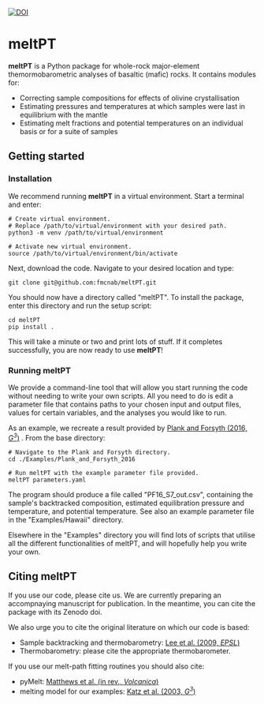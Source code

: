 [![DOI](https://zenodo.org/badge/430704582.svg)](https://zenodo.org/badge/latestdoi/430704582)

# meltPT

**meltPT** is a Python package for whole-rock major-element themormobarometric analyses of basaltic (mafic) rocks. It contains modules for:
- Correcting sample compositions for effects of olivine crystallisation
- Estimating pressures and temperatures at which samples were last in equilibrium with the mantle
- Estimating melt fractions and potential temperatures on an individual basis or for a suite of samples

## Getting started

### Installation

We recommend running **meltPT** in a virtual environment. Start a terminal and enter:

```
# Create virtual environment.
# Replace /path/to/virtual/environment with your desired path.
python3 -m venv /path/to/virtual/environment

# Activate new virtual environment.
source /path/to/virtual/environment/bin/activate
```

Next, download the code. Navigate to your desired location and type:

```
git clone git@github.com:fmcnab/meltPT.git
```

You should now have a directory called "meltPT". To install the package, enter this directory and run the setup script:

```
cd meltPT
pip install .
```

This will take a minute or two and print lots of stuff. If it completes successfully, you are now ready to use **meltPT**!

### Running meltPT

We provide a command-line tool that will allow you start running the code without needing to write your own scripts. All you need to do is edit a parameter file that contains paths to your chosen input and output files, values for certain variables, and the analyses you would like to run.

As an example, we recreate a result provided by [Plank and Forsyth (2016, *G<sup>3</sup>*)](https://doi.org/10.1002/2015GC006205)  . From the base directory:

```
# Navigate to the Plank and Forsyth directory.
cd ./Examples/Plank_and_Forsyth_2016

# Run meltPT with the example parameter file provided.
meltPT parameters.yaml
```

The program should produce a file called "PF16_S7_out.csv", containing the sample's backtracked composition, estimated equilibration pressure and temperature, and potential temperature. See also an example parameter file in the "Examples/Hawaii" directory.

Elsewhere in the "Examples" directory you will find lots of scripts that utilise all the different functionalities of meltPT, and will hopefully help you write your own.

## Citing meltPT

If you use our code, please cite us. We are currently preparing an accompnaying manuscript for publication. In the meantime, you can cite the package with its Zenodo doi.

We also urge you to cite the original literature on which our code is based:
- Sample backtracking and thermobarometry: [Lee et al. (2009, *EPSL*)](https://doi.org/10.1016/j.epsl.2008.12.020)
- Thermobarometry: please cite the appropriate thermobarometer.

If you use our melt-path fitting routines you should also cite:
- pyMelt: [Matthews et al. (in rev., *Volcanica*)](https://doi.org/10.31223/X5JP7X)
- melting model for our examples: [Katz et al. (2003, *G<sup>3</sup>*)](https://doi.org/10.1029/2002GC000433)
